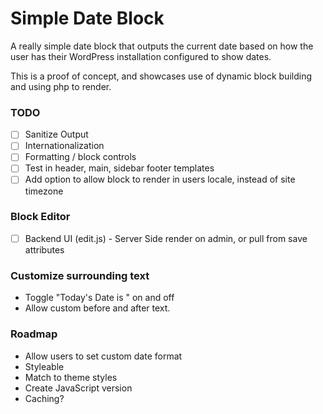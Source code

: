 # Simple Date Block
A really simple date block that outputs the current date based on how the user has their WordPress installation configured to show dates.

This is a proof of concept, and showcases use of dynamic block building and using php to render.

### TODO

- [ ] Sanitize Output
- [ ] Internationalization
- [ ] Formatting / block controls
- [ ] Test in header, main, sidebar footer templates
- [ ] Add option to allow block to render in users locale, instead of site timezone

### Block Editor
- [ ] Backend UI (edit.js) - Server Side render on admin, or pull from save attributes

### Customize surrounding text
- Toggle "Today's Date is " on and off
- Allow custom before and after text.

### Roadmap
- Allow users to set custom date format
- Styleable
- Match to theme styles
- Create JavaScript version
- Caching?
